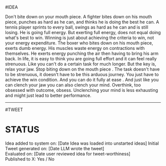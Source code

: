 
#IDEA 

Don't bite down on your mouth piece. A fighter bites down on his mouth piece, punches as hard as he can, and thinks he is doing the best he can. A tennis player sprints to every ball, swings as hard as he can and is still losing. He is going full energy. But exerting full energy, does not equal doing what's best to win. Winning is just about achieving the criteria to win, not your energy expenditure. The boxer who bites down on his mouth piece, exerts dumb energy. His muscles waste energy on contractions with themselves. He exerts energy punching the air then having to bring his arm back. In life, it is easy to think you are going full effort and it can feel really strenuous. Like you can't do a certain task for much longer. But the key is, relax your jaw. Stop biting down on the mouth piece . The task doesn't have to be strenuous, it doesn't have to be this arduous journey. You just have to achieve the win condition. And you can do it fully at ease . And just like you can clench your jaw you can also clench your mind. Overthink, too obsessed with outcome, obsess. Unclenching your mind is less exhausting and might just lead to better performance.

---

#TWEET

# STATUS

Idea added to system on: [Date Idea was loaded into unstarted ideas]
Initial Tweet generated on: [Date LLM wrote the tweet]  
Evaluated on: [Date user reviewed idea for tweet-worthiness]  
Published to X: Yes / No